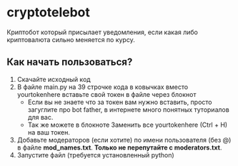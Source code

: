 # cryptotelebot
Криптобот который присылает уведомления, если какая либо криптовалюта сильно меняется по курсу.

## Как начать пользоваться?
1. Скачайте исходный код
2. В файле main.py на 39 строчке кода в ковычках вместо yourtokenhere вставьте свой токен в файле через блокнот
    * Если вы не знаете что за токен вам нужно вставить, просто загуглите про bot father, в интернете много понятных туториалов для вас.
    * Так же можете в блокноте Заменить все yourtokenhere (Ctrl + H) на ваш токен.
3. Добавьте модераторов (если хотите) по имени пользователя (без @) в файле **mod_names.txt**. **Только не перепутайте с moderators.txt**.
4. Запустите файл (требуется установленный python)